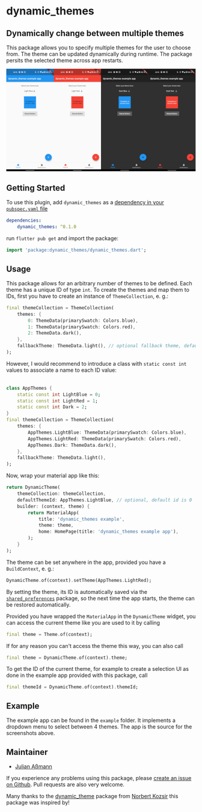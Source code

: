 # dynamic_themes

## Dynamically change between multiple themes

This package allows you to specify multiple themes for the user to choose from. The theme can be updated dynamically during runtime. The package persits the selected theme across app restarts.

![image](assets/demo.png)

## Getting Started

To use this plugin, add `dynamic_themes` as a [dependency in your `pubspec.yaml` file](https://flutter.dev/docs/development/packages-and-plugins/using-packages)

```yaml
dependencies:
    dynamic_themes: ^0.1.0
```

run `flutter pub get` and import the package:

```dart
import 'package:dynamic_themes/dynamic_themes.dart';
```

## Usage

This package allows for an arbitrary number of themes to be defined. Each theme has a unique ID of type `int`. To create the themes and map them to IDs, first you have to create an instance of `ThemeCollection`, e. g.:

```dart
final themeCollection = ThemeCollection(
    themes: {
        0: ThemeData(primarySwatch: Colors.blue),
        1: ThemeData(primarySwatch: Colors.red),
        2: ThemeData.dark(),
    },
    fallbackTheme: ThemeData.light(), // optional fallback theme, default value is ThemeData.light()
);
```

However, I would recommend to introduce a class with `static const int` values to associate a name to each ID value:

```dart

class AppThemes {
    static const int LightBlue = 0;
    static const int LightRed = 1;
    static const int Dark = 2;
}
final themeCollection = ThemeCollection(
    themes: {
        AppThemes.LightBlue: ThemeData(primarySwatch: Colors.blue),
        AppThemes.LightRed: ThemeData(primarySwatch: Colors.red),
        AppThemes.Dark: ThemeData.dark(),
    },
    fallbackTheme: ThemeData.light(),
);
```

Now, wrap your material app like this:

```dart
return DynamicTheme(
    themeCollection: themeCollection,
    defaultThemeId: AppThemes.LightBlue, // optional, default id is 0
    builder: (context, theme) {
        return MaterialApp(
            title: 'dynamic_themes example',
            theme: theme,
            home: HomePage(title: 'dynamic_themes example app'),
        );
    }
);
```

The theme can be set anywhere in the app, provided you have a `BuildContext`, e. g.:

```dart
DynamicTheme.of(context).setTheme(AppThemes.LightRed);
```

By setting the theme, its ID is automatically saved via the [`shared_preferences`](https://pub.dev/packages/shared_preferences) package, so the next time the app starts, the theme can be restored automatically.

Provided you have wrapped the `MaterialApp` in the `DynamicTheme` widget, you can access the current theme like you are used to it by calling

```dart
final theme = Theme.of(context);
```

If for any reason you can't access the theme this way, you can also call

```dart
final theme = DynamicTheme.of(context).theme;
```

To get the ID of the current theme, for example to create a selection UI as done in the example app provided with this package, call

```dart
final themeId = DynamicTheme.of(context).themeId;
```

## Example

The example app can be found in the `example` folder. It implements a dropdown menu to select between 4 themes. The app is the source for the screenshots above.

## Maintainer

* [Julian Aßmann](https://github.com/JulianAssmann)

If you experience any problems using this package, please [create an issue on Github](https://github.com/JulianAssmann/flutter_dynamic_themes/issues). Pull requests are also very welcome.

Many thanks to the [dynamic_theme](https://pub.dev/packages/dynamic_theme) package from [
Norbert Kozsir](https://github.com/Norbert515) this package was inspired by!
